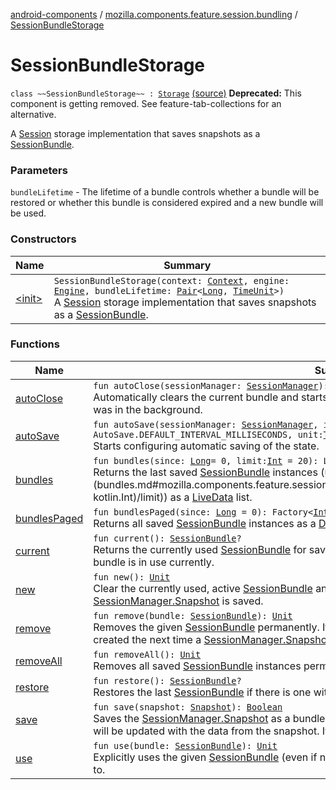 [android-components](../../index.md) / [mozilla.components.feature.session.bundling](../index.md) / [SessionBundleStorage](./index.md)

# SessionBundleStorage

`class ~~SessionBundleStorage~~ : `[`Storage`](../../mozilla.components.browser.session.storage/-auto-save/-storage/index.md) [(source)](https://github.com/mozilla-mobile/android-components/blob/master/components/feature/session-bundling/src/main/java/mozilla/components/feature/session/bundling/SessionBundleStorage.kt#L37)
**Deprecated:** This component is getting removed. See feature-tab-collections for an alternative.

A [Session](../../mozilla.components.browser.session/-session/index.md) storage implementation that saves snapshots as a [SessionBundle](../-session-bundle/index.md).

### Parameters

`bundleLifetime` - The lifetime of a bundle controls whether a bundle will be restored or whether this bundle is
considered expired and a new bundle will be used.

### Constructors

| Name | Summary |
|---|---|
| [&lt;init&gt;](-init-.md) | `SessionBundleStorage(context: `[`Context`](https://developer.android.com/reference/android/content/Context.html)`, engine: `[`Engine`](../../mozilla.components.concept.engine/-engine/index.md)`, bundleLifetime: `[`Pair`](https://kotlinlang.org/api/latest/jvm/stdlib/kotlin/-pair/index.html)`<`[`Long`](https://kotlinlang.org/api/latest/jvm/stdlib/kotlin/-long/index.html)`, `[`TimeUnit`](https://developer.android.com/reference/java/util/concurrent/TimeUnit.html)`>)`<br>A [Session](../../mozilla.components.browser.session/-session/index.md) storage implementation that saves snapshots as a [SessionBundle](../-session-bundle/index.md). |

### Functions

| Name | Summary |
|---|---|
| [autoClose](auto-close.md) | `fun autoClose(sessionManager: `[`SessionManager`](../../mozilla.components.browser.session/-session-manager/index.md)`): `[`Unit`](https://kotlinlang.org/api/latest/jvm/stdlib/kotlin/-unit/index.html)<br>Automatically clears the current bundle and starts a new bundle if the lifetime has expired while the app was in the background. |
| [autoSave](auto-save.md) | `fun autoSave(sessionManager: `[`SessionManager`](../../mozilla.components.browser.session/-session-manager/index.md)`, interval: `[`Long`](https://kotlinlang.org/api/latest/jvm/stdlib/kotlin/-long/index.html)` = AutoSave.DEFAULT_INTERVAL_MILLISECONDS, unit: `[`TimeUnit`](https://developer.android.com/reference/java/util/concurrent/TimeUnit.html)` = TimeUnit.MILLISECONDS): `[`AutoSave`](../../mozilla.components.browser.session.storage/-auto-save/index.md)<br>Starts configuring automatic saving of the state. |
| [bundles](bundles.md) | `fun bundles(since: `[`Long`](https://kotlinlang.org/api/latest/jvm/stdlib/kotlin/-long/index.html)` = 0, limit: `[`Int`](https://kotlinlang.org/api/latest/jvm/stdlib/kotlin/-int/index.html)` = 20): LiveData<`[`List`](https://kotlinlang.org/api/latest/jvm/stdlib/kotlin.collections/-list/index.html)`<`[`SessionBundle`](../-session-bundle/index.md)`>>`<br>Returns the last saved [SessionBundle](../-session-bundle/index.md) instances (up to [limit](bundles.md#mozilla.components.feature.session.bundling.SessionBundleStorage$bundles(kotlin.Long, kotlin.Int)/limit)) as a [LiveData](#) list. |
| [bundlesPaged](bundles-paged.md) | `fun bundlesPaged(since: `[`Long`](https://kotlinlang.org/api/latest/jvm/stdlib/kotlin/-long/index.html)` = 0): Factory<`[`Int`](https://kotlinlang.org/api/latest/jvm/stdlib/kotlin/-int/index.html)`, `[`SessionBundle`](../-session-bundle/index.md)`>`<br>Returns all saved [SessionBundle](../-session-bundle/index.md) instances as a [DataSource.Factory](#). |
| [current](current.md) | `fun current(): `[`SessionBundle`](../-session-bundle/index.md)`?`<br>Returns the currently used [SessionBundle](../-session-bundle/index.md) for saving [SessionManager.Snapshot](../../mozilla.components.browser.session/-session-manager/-snapshot/index.md) instances. Or null if no bundle is in use currently. |
| [new](new.md) | `fun new(): `[`Unit`](https://kotlinlang.org/api/latest/jvm/stdlib/kotlin/-unit/index.html)<br>Clear the currently used, active [SessionBundle](../-session-bundle/index.md) and use a new one the next time a [SessionManager.Snapshot](../../mozilla.components.browser.session/-session-manager/-snapshot/index.md) is saved. |
| [remove](remove.md) | `fun remove(bundle: `[`SessionBundle`](../-session-bundle/index.md)`): `[`Unit`](https://kotlinlang.org/api/latest/jvm/stdlib/kotlin/-unit/index.html)<br>Removes the given [SessionBundle](../-session-bundle/index.md) permanently. If this is the active bundle then a new one will be created the next time a [SessionManager.Snapshot](../../mozilla.components.browser.session/-session-manager/-snapshot/index.md) is saved. |
| [removeAll](remove-all.md) | `fun removeAll(): `[`Unit`](https://kotlinlang.org/api/latest/jvm/stdlib/kotlin/-unit/index.html)<br>Removes all saved [SessionBundle](../-session-bundle/index.md) instances permanently. |
| [restore](restore.md) | `fun restore(): `[`SessionBundle`](../-session-bundle/index.md)`?`<br>Restores the last [SessionBundle](../-session-bundle/index.md) if there is one without expired lifetime. |
| [save](save.md) | `fun save(snapshot: `[`Snapshot`](../../mozilla.components.browser.session/-session-manager/-snapshot/index.md)`): `[`Boolean`](https://kotlinlang.org/api/latest/jvm/stdlib/kotlin/-boolean/index.html)<br>Saves the [SessionManager.Snapshot](../../mozilla.components.browser.session/-session-manager/-snapshot/index.md) as a bundle. If a bundle was restored previously then this bundle will be updated with the data from the snapshot. If no bundle was restored a new bundle will be created. |
| [use](use.md) | `fun use(bundle: `[`SessionBundle`](../-session-bundle/index.md)`): `[`Unit`](https://kotlinlang.org/api/latest/jvm/stdlib/kotlin/-unit/index.html)<br>Explicitly uses the given [SessionBundle](../-session-bundle/index.md) (even if not active) to save [SessionManager.Snapshot](../../mozilla.components.browser.session/-session-manager/-snapshot/index.md) instances to. |
